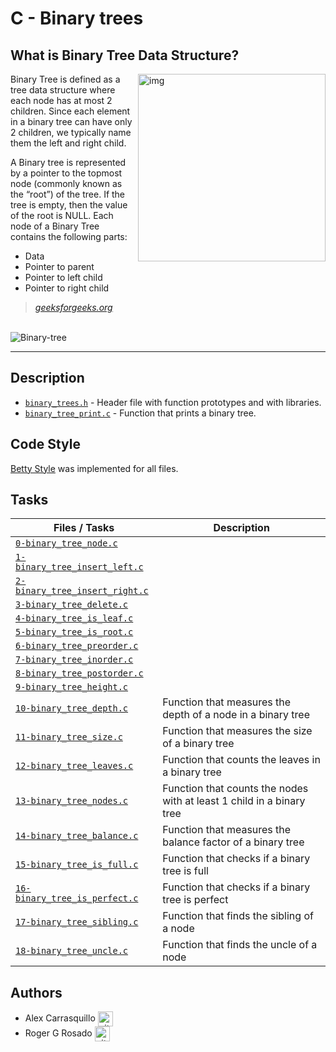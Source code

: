 # C - Binary trees

## What is Binary Tree Data Structure?

<img src="https://i.imgur.com/AMON8kG.jpg" alt="img" align="right" width="300px">

Binary Tree is defined as a tree data structure where each node has at most 2 children. Since each element in a binary tree can have only 2 children, we typically name them the left and right child.

A Binary tree is represented by a pointer to the topmost node (commonly known as the “root”) of the tree. If the tree is empty, then the value of the root is NULL. Each node of a Binary Tree contains the following parts:

* Data
* Pointer to parent
* Pointer to left child
* Pointer to right child

> *[geeksforgeeks.org](https://www.geeksforgeeks.org/binary-tree-data-structure/)*

<br>

<img src="https://i.imgur.com/SE13ZbO.jpg" alt="Binary-tree">

<hr>

## Description

* [`binary_trees.h`](./binary_trees.h) - Header file with function prototypes and with libraries.
* [`binary_tree_print.c`](./binary_tree_print.c) - Function that prints a binary tree.

## Code Style

[Betty Style](https://github.com/holbertonschool/Betty) was implemented for all files.

## Tasks

Files / Tasks | Description
----- | -----------
[`0-binary_tree_node.c`](./0-binary_tree_node.c) | 
[`1-binary_tree_insert_left.c`](./1-binary_tree_insert_left.c) | 
[`2-binary_tree_insert_right.c`](./2-binary_tree_insert_right.c) | 
[`3-binary_tree_delete.c`](./3-binary_tree_delete.c) | 
[`4-binary_tree_is_leaf.c`](./4-binary_tree_is_leaf.c) | 
[`5-binary_tree_is_root.c`](./5-binary_tree_is_root.c) | 
[`6-binary_tree_preorder.c`](./6-binary_tree_preorder.c) |
[`7-binary_tree_inorder.c`](./7-binary_tree_inorder.c) | 
[`8-binary_tree_postorder.c`](./8-binary_tree_postorder.c) | 
[`9-binary_tree_height.c`](./9-binary_tree_height.c) | 
[`10-binary_tree_depth.c`](./10-binary_tree_depth.c) | Function that measures the depth of a node in a binary tree
[`11-binary_tree_size.c`](./11-binary_tree_size.c) | Function that measures the size of a binary tree
[`12-binary_tree_leaves.c`](./12-binary_tree_leaves.c) | Function that counts the leaves in a binary tree
[`13-binary_tree_nodes.c`](./13-binary_tree_nodes.c) | Function that counts the nodes with at least 1 child in a binary tree
[`14-binary_tree_balance.c`](./14-binary_tree_balance.c) | Function that measures the balance factor of a binary tree
[`15-binary_tree_is_full.c`](./15-binary_tree_is_full.c) | Function that checks if a binary tree is full
[`16-binary_tree_is_perfect.c`](./16-binary_tree_is_perfect.c) | Function that checks if a binary tree is perfect
[`17-binary_tree_sibling.c`](./17-binary_tree_sibling.c) | Function that finds the sibling of a node
[`18-binary_tree_uncle.c`](./18-binary_tree_uncle.c) | Function that finds the uncle of a node

## Authors

* Alex Carrasquillo <a href="https://github.com/YuranyUlchur" rel="nofollow"><img align="center" alt="github" src="https://www.vectorlogo.zone/logos/github/github-tile.svg" height="24" /></a>
* Roger G Rosado <a href="https://github.com/felipevcc" rel="nofollow"><img align="center" alt="github" src="https://www.vectorlogo.zone/logos/github/github-tile.svg" height="24" /></a>
